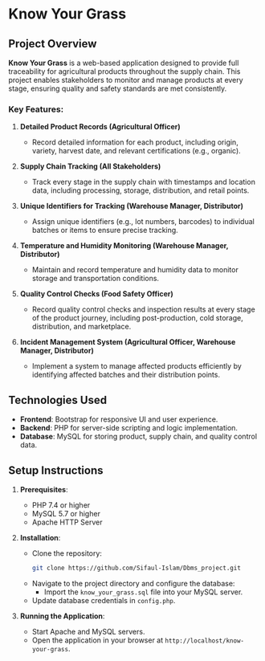 # Know Your Grass

## Project Overview

**Know Your Grass** is a web-based application designed to provide full traceability for agricultural products throughout the supply chain. This project enables stakeholders to monitor and manage products at every stage, ensuring quality and safety standards are met consistently.

### Key Features:

1. **Detailed Product Records (Agricultural Officer)**
   - Record detailed information for each product, including origin, variety, harvest date, and relevant certifications (e.g., organic).

2. **Supply Chain Tracking (All Stakeholders)**
   - Track every stage in the supply chain with timestamps and location data, including processing, storage, distribution, and retail points.

3. **Unique Identifiers for Tracking (Warehouse Manager, Distributor)**
   - Assign unique identifiers (e.g., lot numbers, barcodes) to individual batches or items to ensure precise tracking.

4. **Temperature and Humidity Monitoring (Warehouse Manager, Distributor)**
   - Maintain and record temperature and humidity data to monitor storage and transportation conditions.

5. **Quality Control Checks (Food Safety Officer)**
   - Record quality control checks and inspection results at every stage of the product journey, including post-production, cold storage, distribution, and marketplace.

6. **Incident Management System (Agricultural Officer, Warehouse Manager, Distributor)**
   - Implement a system to manage affected products efficiently by identifying affected batches and their distribution points.

## Technologies Used

- **Frontend**: Bootstrap for responsive UI and user experience.
- **Backend**:  PHP for server-side scripting and logic implementation.
- **Database**: MySQL for storing product, supply chain, and quality control data.



## Setup Instructions

1. **Prerequisites**:
   - PHP 7.4 or higher
   - MySQL 5.7 or higher
   - Apache HTTP Server

2. **Installation**:
   - Clone the repository:
     ```sh
     git clone https://github.com/Sifaul-Islam/Dbms_project.git
     ```
   - Navigate to the project directory and configure the database:
     - Import the `know_your_grass.sql` file into your MySQL server.
   - Update database credentials in `config.php`.

3. **Running the Application**:
   - Start Apache and MySQL servers.
   - Open the application in your browser at `http://localhost/know-your-grass`.